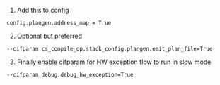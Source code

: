 1. Add this to config
```
config.plangen.address_map = True
```
2. Optional but preferred
```
--cifparam cs_compile_op.stack_config.plangen.emit_plan_file=True
```
3. Finally enable cifparam for HW exception flow to run in slow mode
```
--cifparam debug.debug_hw_exception=True
```
